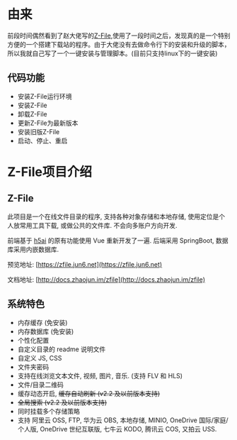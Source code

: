 # 由来

前段时间偶然看到了赵大佬写的[Z-File](https://github.com/zhaojun1998/zfile),使用了一段时间之后，发现真的是一个特别方便的一个搭建下载站的程序。由于大佬没有去做命令行下的安装和升级的脚本，所以我就自己写了一个一键安装与管理脚本。(目前只支持linux下的一键安装)

## 代码功能

* 安装Z-File运行环境
* 安装Z-File
* 卸载Z-File
* 更新Z-File为最新版本
* 安装旧版Z-File
* 启动、停止、重启

# Z-File项目介绍

## Z-File

此项目是一个在线文件目录的程序, 支持各种对象存储和本地存储, 使用定位是个人放常用工具下载, 或做公共的文件库. 不会向多账户方向开发.

前端基于 [h5ai](https://larsjung.de/h5ai/) 的原有功能使用 Vue 重新开发了一遍. 后端采用 SpringBoot, 数据库采用内嵌数据库.

预览地址: [https://zfile.jun6.net](https://zfile.jun6.net)

文档地址: [http://docs.zhaojun.im/zfile](http://docs.zhaojun.im/zfile)

## 系统特色

* 内存缓存 (免安装)
* 内存数据库 (免安装)
* 个性化配置
* 自定义目录的 readme 说明文件
* 自定义 JS, CSS
* 文件夹密码
* 支持在线浏览文本文件, 视频, 图片, 音乐. (支持 FLV 和 HLS)
* 文件/目录二维码
* 缓存动态开启, ~~缓存自动刷新 (v2.2 及以前版本支持)~~
* ~~全局搜索 (v2.2 及以前版本支持)~~
* 同时挂载多个存储策略
* 支持 阿里云 OSS, FTP, 华为云 OBS, 本地存储, MINIO, OneDrive 国际/家庭/个人版, OneDrive 世纪互联版, 七牛云 KODO, 腾讯云 COS, 又拍云 USS.
